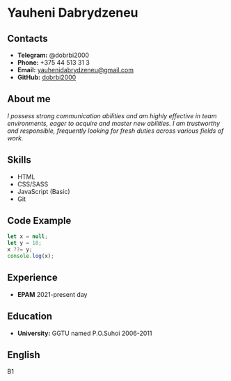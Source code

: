 # Yauheni Dabrydzeneu

## **Contacts**

- **Telegram:** @dobrbi2000
- **Phone:** +375 44 513 31 3
- **Email:** yauhenidabrydzeneu@gmail.com
- **GitHub:** [dobrbi2000](https://github.com/dobrbi2000/)

## **About me**

_I possess strong communication abilities and am highly effective in team environments, eager to acquire and master new abilities. I am trustworthy and responsible, frequently looking for fresh duties across various fields of work._

## **Skills**

- HTML
- CSS/SASS
- JavaScript (Basic)
- Git

## **Code Example**

```javascript
let x = null;
let y = 10;
x ??= y;
console.log(x);
```

## **Experience**

- **EPAM** 2021-present day

## **Education**

- **University:** GGTU named P.O.Suhoi
  2006-2011

## **English**

B1

